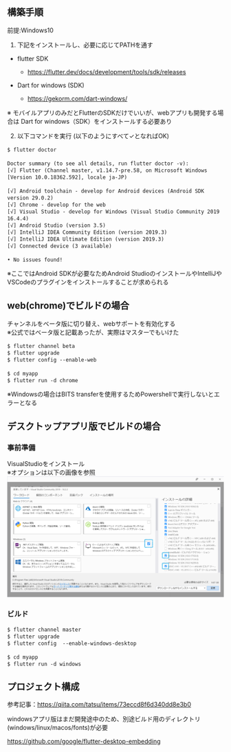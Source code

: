 ## 構築手順
前提:Windows10

1. 下記をインストールし、必要に応じてPATHを通す

- flutter SDK
    - https://flutter.dev/docs/development/tools/sdk/releases

- Dart for windows (SDK)
    - https://gekorm.com/dart-windows/

※ モバイルアプリのみだとFlutterのSDKだけでいいが、webアプリも開発する場合は Dart for windows（SDK）をインストールする必要あり


2. 以下コマンドを実行 (以下のようにすべて✓となればOK)

```
$ flutter doctor

Doctor summary (to see all details, run flutter doctor -v):
[√] Flutter (Channel master, v1.14.7-pre.58, on Microsoft Windows [Version 10.0.18362.592], locale ja-JP)
 
[√] Android toolchain - develop for Android devices (Android SDK version 29.0.2)
[√] Chrome - develop for the web
[√] Visual Studio - develop for Windows (Visual Studio Community 2019 16.4.4)
[√] Android Studio (version 3.5)
[√] IntelliJ IDEA Community Edition (version 2019.3)
[√] IntelliJ IDEA Ultimate Edition (version 2019.3)
[√] Connected device (3 available)

• No issues found!
```

※ここではAndroid SDKが必要なためAndroid StudioのインストールやIntelliJやVSCodeのプラグインをインストールすることが求められる

## web(chrome)でビルドの場合
チャンネルをベータ版に切り替え、webサポートを有効化する<br>
※公式ではベータ版と記載あったが、実際はマスターでもいけた

```
$ flutter channel beta
$ flutter upgrade
$ flutter config --enable-web

$ cd myapp
$ flutter run -d chrome
```
※Windowsの場合はBITS transferを使用するためPowershellで実行しないとエラーとなる

## デスクトップアプリ版でビルドの場合

### 事前準備
VisualStudioをインストール<br>
※オプションは以下の画像を参照
<img src="./visualstudio.png">


### ビルド
```
$ flutter channel master
$ flutter upgrade
$ flutter config  --enable-windows-desktop

$ cd myapp
$ flutter run -d windows
```


## プロジェクト構成
参考記事：https://qiita.com/tatsu/items/73eccd8f6d340dd8e3b0

windowsアプリ版はまだ開発途中のため、別途ビルド用のディレクトリ(windows/linux/macos/fonts)が必要

https://github.com/google/flutter-desktop-embedding